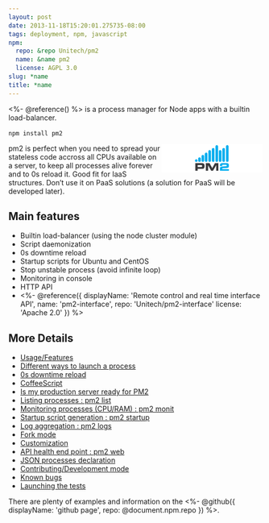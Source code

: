 ```yaml
---
layout: post
date: 2013-11-18T15:20:01.275735-08:00
tags: deployment, npm, javascript
npm:
  repo: &repo Unitech/pm2
  name: &name pm2
  license: AGPL 3.0
slug: *name
title: *name
---
```

<%- @reference() %> is a process manager for Node apps with a builtin load-balancer.

    npm install pm2

<img class="hide-on-mobile" src="/images/posts/pm2.png" style="width: 200px; float: right"/>

pm2 is perfect when you need to spread your stateless code accross all
CPUs available on a server, to keep all processes alive forever and to
0s reload it. Good fit for IaaS structures. Don’t use it on PaaS
solutions (a solution for PaaS will be developed later).

## Main features

- Builtin load-balancer (using the node cluster module)
- Script daemonization
- 0s downtime reload
- Startup scripts for Ubuntu and CentOS
- Stop unstable process (avoid infinite loop)
- Monitoring in console
- HTTP API
- <%- @reference({ displayName: 'Remote control and real time interface API', name: 'pm2-interface', repo: 'Unitech/pm2-interface' license: 'Apache 2.0' }) %>

## More Details

- [Usage/Features](https://raw.github.com/Unitech/pm2#a2)
- [Different ways to launch a process](https://raw.github.com/Unitech/pm2#a3)
- [0s downtime reload](https://raw.github.com/Unitech/pm2#a16)
- [CoffeeScript](https://raw.github.com/Unitech/pm2#a19)
- [Is my production server ready for PM2](https://raw.github.com/Unitech/pm2#a4)
- [Listing processes : pm2 list](https://raw.github.com/Unitech/pm2#a6)
- [Monitoring processes (CPU/RAM) : pm2 monit](https://raw.github.com/Unitech/pm2#a7)
- [Startup script generation : pm2 startup](https://raw.github.com/Unitech/pm2#a8)
- [Log aggregation : pm2 logs](https://raw.github.com/Unitech/pm2#a9)
- [Fork mode](https://raw.github.com/Unitech/pm2#a23)
- [Customization](https://raw.github.com/Unitech/pm2#a24)
- [API health end point : pm2 web](https://raw.github.com/Unitech/pm2#a12)
- [JSON processes declaration](https://raw.github.com/Unitech/pm2#a13)
- [Contributing/Development mode](https://raw.github.com/Unitech/pm2#a27)
- [Known bugs](https://raw.github.com/Unitech/pm2#a21)
- [Launching the tests](https://raw.github.com/Unitech/pm2#a4)

There are plenty of examples and information on the
<%- @github({ displayName: 'github page', repo: @document.npm.repo }) %>.